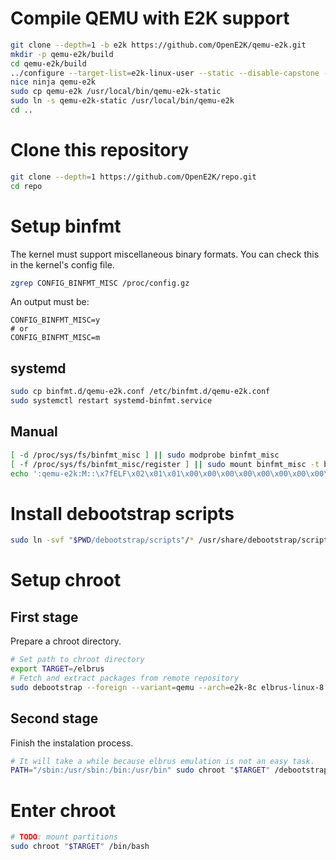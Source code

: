 # Compile QEMU with E2K support

```sh
git clone --depth=1 -b e2k https://github.com/OpenE2K/qemu-e2k.git
mkdir -p qemu-e2k/build
cd qemu-e2k/build
../configure --target-list=e2k-linux-user --static --disable-capstone --disable-werror
nice ninja qemu-e2k
sudo cp qemu-e2k /usr/local/bin/qemu-e2k-static
sudo ln -s qemu-e2k-static /usr/local/bin/qemu-e2k
cd ..
```

# Clone this repository

```sh
git clone --depth=1 https://github.com/OpenE2K/repo.git
cd repo
```

# Setup binfmt

The kernel must support miscellaneous binary formats. You can check this in the kernel's config file.

```sh
zgrep CONFIG_BINFMT_MISC /proc/config.gz
```

An output must be:

```
CONFIG_BINFMT_MISC=y
# or
CONFIG_BINFMT_MISC=m
```

## systemd

```sh
sudo cp binfmt.d/qemu-e2k.conf /etc/binfmt.d/qemu-e2k.conf
sudo systemctl restart systemd-binfmt.service
```

## Manual

```sh
[ -d /proc/sys/fs/binfmt_misc ] || sudo modprobe binfmt_misc
[ -f /proc/sys/fs/binfmt_misc/register ] || sudo mount binfmt_misc -t binfmt_misc /proc/sys/fs/binfmt_misc
echo ':qemu-e2k:M::\x7fELF\x02\x01\x01\x00\x00\x00\x00\x00\x00\x00\x00\x00\x02\x00\xaf\x00:\xff\xff\xff\xff\xff\xff\xff\x00\xff\xff\xff\xff\xff\xff\xff\xff\xfe\xff\xff\xff:/usr/local/bin/qemu-e2k:OC' | sudo tee /proc/sys/fs/binfmt_misc/register
```

# Install debootstrap scripts

```sh
sudo ln -svf "$PWD/debootstrap/scripts"/* /usr/share/debootstrap/scripts
```

# Setup chroot

## First stage

Prepare a chroot directory.

```sh
# Set path to chroot directory
export TARGET=/elbrus
# Fetch and extract packages from remote repository
sudo debootstrap --foreign --variant=qemu --arch=e2k-8c elbrus-linux-8.2 "$TARGET"
```

## Second stage

Finish the instalation process.

```sh
# It will take a while because elbrus emulation is not an easy task.
PATH="/sbin:/usr/sbin:/bin:/usr/bin" sudo chroot "$TARGET" /debootstrap/debootstrap --second-stage
```

# Enter chroot

```sh
# TODO: mount partitions
sudo chroot "$TARGET" /bin/bash
```
